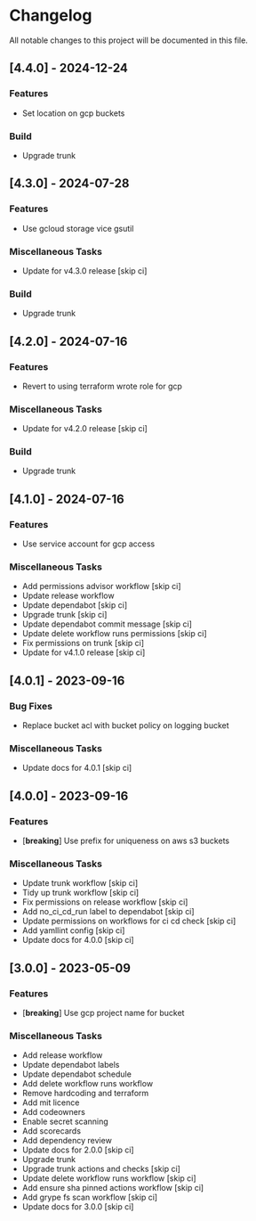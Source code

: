 <!-- markdownlint-disable MD024 -->

# Changelog

All notable changes to this project will be documented in this file.

## [4.4.0] - 2024-12-24

### Features

- Set location on gcp buckets

### Build

- Upgrade trunk

## [4.3.0] - 2024-07-28

### Features

- Use gcloud storage vice gsutil

### Miscellaneous Tasks

- Update for v4.3.0 release [skip ci]

### Build

- Upgrade trunk

## [4.2.0] - 2024-07-16

### Features

- Revert to using terraform wrote role for gcp

### Miscellaneous Tasks

- Update for v4.2.0 release [skip ci]

### Build

- Upgrade trunk

## [4.1.0] - 2024-07-16

### Features

- Use service account for gcp access

### Miscellaneous Tasks

- Add permissions advisor workflow [skip ci]
- Update release workflow
- Update dependabot [skip ci]
- Upgrade trunk [skip ci]
- Update dependabot commit message [skip ci]
- Update delete workflow runs permissions [skip ci]
- Fix permissions on trunk [skip ci]
- Update for v4.1.0 release [skip ci]

## [4.0.1] - 2023-09-16

### Bug Fixes

- Replace bucket acl with bucket policy on logging bucket

### Miscellaneous Tasks

- Update docs for 4.0.1 [skip ci]

## [4.0.0] - 2023-09-16

### Features

- [**breaking**] Use prefix for uniqueness on aws s3 buckets

### Miscellaneous Tasks

- Update trunk workflow [skip ci]
- Tidy up trunk workflow [skip ci]
- Fix permissions on release workflow [skip ci]
- Add no_ci_cd_run label to dependabot [skip ci]
- Update permissions on workflows for ci cd check [skip ci]
- Add yamllint config [skip ci]
- Update docs for 4.0.0 [skip ci]

## [3.0.0] - 2023-05-09

### Features

- [**breaking**] Use gcp project name for bucket

### Miscellaneous Tasks

- Add release workflow
- Update dependabot labels
- Update dependabot schedule
- Add delete workflow runs workflow
- Remove hardcoding and terraform
- Add mit licence
- Add codeowners
- Enable secret scanning
- Add scorecards
- Add dependency review
- Update docs for 2.0.0 [skip ci]
- Upgrade trunk
- Upgrade trunk actions and checks [skip ci]
- Update delete workflow runs workflow [skip ci]
- Add ensure sha pinned actions workflow [skip ci]
- Add grype fs scan workflow [skip ci]
- Update docs for 3.0.0 [skip ci]

<!-- generated by git-cliff -->
